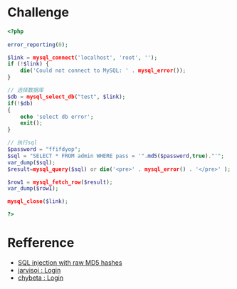 # Challenge 
```php
<?php 
    
error_reporting(0);

$link = mysql_connect('localhost', 'root', '');
if (!$link) { 
    die('Could not connect to MySQL: ' . mysql_error()); 
} 

// 选择数据库
$db = mysql_select_db("test", $link);
if(!$db)
{
    echo 'select db error';
    exit();
}

// 执行sql
$password = "ffifdyop";
$sql = "SELECT * FROM admin WHERE pass = '".md5($password,true)."'";
var_dump($sql);
$result=mysql_query($sql) or die('<pre>' . mysql_error() . '</pre>' );

$row1 = mysql_fetch_row($result);
var_dump($row1);

mysql_close($link);

?>
```

# Refference 
+ [SQL injection with raw MD5 hashes](https://joychou.org/web/SQL-injection-with-raw-MD5-hashes.html)
+ [jarvisoj : Login](http://web.jarvisoj.com:32772/)
+ [chybeta : Login](https://chybeta.github.io/2017/07/05/jarvisoj-web-writeup/#Login)